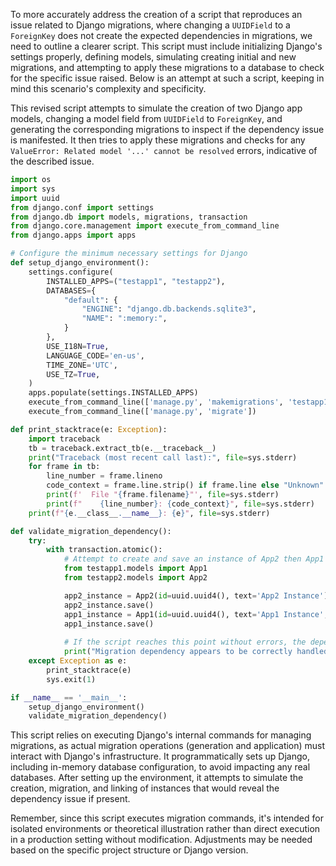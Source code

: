 To more accurately address the creation of a script that reproduces an issue related to Django migrations, where changing a `UUIDField` to a `ForeignKey` does not create the expected dependencies in migrations, we need to outline a clearer script. This script must include initializing Django's settings properly, defining models, simulating creating initial and new migrations, and attempting to apply these migrations to a database to check for the specific issue raised. Below is an attempt at such a script, keeping in mind this scenario's complexity and specificity.

This revised script attempts to simulate the creation of two Django app models, changing a model field from `UUIDField` to `ForeignKey`, and generating the corresponding migrations to inspect if the dependency issue is manifested. It then tries to apply these migrations and checks for any `ValueError: Related model '...' cannot be resolved` errors, indicative of the described issue.

```python
import os
import sys
import uuid
from django.conf import settings
from django.db import models, migrations, transaction
from django.core.management import execute_from_command_line
from django.apps import apps

# Configure the minimum necessary settings for Django
def setup_django_environment():
    settings.configure(
        INSTALLED_APPS=("testapp1", "testapp2"),
        DATABASES={
            "default": {
                "ENGINE": "django.db.backends.sqlite3",
                "NAME": ":memory:",
            }
        },
        USE_I18N=True,
        LANGUAGE_CODE='en-us',
        TIME_ZONE='UTC',
        USE_TZ=True,
    )
    apps.populate(settings.INSTALLED_APPS)
    execute_from_command_line(['manage.py', 'makemigrations', 'testapp1', 'testapp2'])
    execute_from_command_line(['manage.py', 'migrate'])

def print_stacktrace(e: Exception):
    import traceback
    tb = traceback.extract_tb(e.__traceback__)
    print("Traceback (most recent call last):", file=sys.stderr)
    for frame in tb:
        line_number = frame.lineno
        code_context = frame.line.strip() if frame.line else "Unknown"
        print(f'  File "{frame.filename}"', file=sys.stderr)
        print(f"    {line_number}: {code_context}", file=sys.stderr)
    print(f"{e.__class__.__name__}: {e}", file=sys.stderr)

def validate_migration_dependency():
    try:
        with transaction.atomic():
            # Attempt to create and save an instance of App2 then App1 to simulate the relationship.
            from testapp1.models import App1
            from testapp2.models import App2

            app2_instance = App2(id=uuid.uuid4(), text='App2 Instance')
            app2_instance.save()
            app1_instance = App1(id=uuid.uuid4(), text='App1 Instance', another_app=app2_instance)
            app1_instance.save()
            
            # If the script reaches this point without errors, the dependency is assumed to be correctly resolved.
            print("Migration dependency appears to be correctly handled.")
    except Exception as e:
        print_stacktrace(e)
        sys.exit(1)

if __name__ == '__main__':
    setup_django_environment()
    validate_migration_dependency()
```

This script relies on executing Django's internal commands for managing migrations, as actual migration operations (generation and application) must interact with Django's infrastructure. It programmatically sets up Django, including in-memory database configuration, to avoid impacting any real databases. After setting up the environment, it attempts to simulate the creation, migration, and linking of instances that would reveal the dependency issue if present.

Remember, since this script executes migration commands, it's intended for isolated environments or theoretical illustration rather than direct execution in a production setting without modification. Adjustments may be needed based on the specific project structure or Django version.